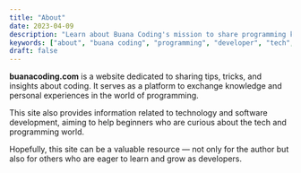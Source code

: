 ```yaml
---
title: "About"
date: 2023-04-09
description: "Learn about Buana Coding's mission to share programming knowledge, tips, and tech insights for aspiring developers."
keywords: ["about", "buana coding", "programming", "developer", "tech", "learn coding"]
draft: false
---
```


**buanacoding.com** is a website dedicated to sharing tips, tricks, and insights about coding. It serves as a platform to exchange knowledge and personal experiences in the world of programming.

This site also provides information related to technology and software development, aiming to help beginners who are curious about the tech and programming world.

Hopefully, this site can be a valuable resource — not only for the author but also for others who are eager to learn and grow as developers.